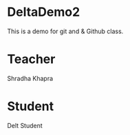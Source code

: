 # DeltaDemo2

This is a demo for git and &amp; Github class.

# Teacher

Shradha Khapra

# Student

Delt Student
